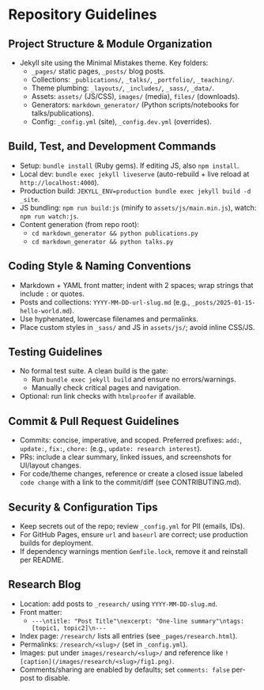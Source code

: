 # Repository Guidelines

## Project Structure & Module Organization
- Jekyll site using the Minimal Mistakes theme. Key folders:
  - `_pages/` static pages, `_posts/` blog posts.
  - Collections: `_publications/`, `_talks/`, `_portfolio/`, `_teaching/`.
  - Theme plumbing: `_layouts/`, `_includes/`, `_sass/`, `_data/`.
  - Assets: `assets/` (JS/CSS), `images/` (media), `files/` (downloads).
  - Generators: `markdown_generator/` (Python scripts/notebooks for talks/publications).
  - Config: `_config.yml` (site), `_config.dev.yml` (overrides).

## Build, Test, and Development Commands
- Setup: `bundle install` (Ruby gems). If editing JS, also `npm install`.
- Local dev: `bundle exec jekyll liveserve` (auto-rebuild + live reload at `http://localhost:4000`).
- Production build: `JEKYLL_ENV=production bundle exec jekyll build -d _site`.
- JS bundling: `npm run build:js` (minify to `assets/js/main.min.js`), watch: `npm run watch:js`.
- Content generation (from repo root):
  - `cd markdown_generator && python publications.py`
  - `cd markdown_generator && python talks.py`

## Coding Style & Naming Conventions
- Markdown + YAML front matter; indent with 2 spaces; wrap strings that include `:` or quotes.
- Posts and collections: `YYYY-MM-DD-url-slug.md` (e.g., `_posts/2025-01-15-hello-world.md`).
- Use hyphenated, lowercase filenames and permalinks.
- Place custom styles in `_sass/` and JS in `assets/js/`; avoid inline CSS/JS.

## Testing Guidelines
- No formal test suite. A clean build is the gate:
  - Run `bundle exec jekyll build` and ensure no errors/warnings.
  - Manually check critical pages and navigation.
- Optional: run link checks with `htmlproofer` if available.

## Commit & Pull Request Guidelines
- Commits: concise, imperative, and scoped. Preferred prefixes: `add:`, `update:`, `fix:`, `chore:` (e.g., `update: research interest`).
- PRs: include a clear summary, linked issues, and screenshots for UI/layout changes.
- For code/theme changes, reference or create a closed issue labeled `code change` with a link to the commit/diff (see CONTRIBUTING.md).

## Security & Configuration Tips
- Keep secrets out of the repo; review `_config.yml` for PII (emails, IDs).
- For GitHub Pages, ensure `url` and `baseurl` are correct; use production builds for deployment.
- If dependency warnings mention `Gemfile.lock`, remove it and reinstall per README.

## Research Blog
- Location: add posts to `_research/` using `YYYY-MM-DD-slug.md`.
- Front matter:
  - `---\ntitle: "Post Title"\nexcerpt: "One-line summary"\ntags: [topic1, topic2]\n---`
- Index page: `/research/` lists all entries (see `_pages/research.html`).
- Permalinks: `/research/<slug>/` (set in `_config.yml`).
- Images: put under `images/research/<slug>/` and reference like `![caption](/images/research/<slug>/fig1.png)`.
- Comments/sharing are enabled by defaults; set `comments: false` per-post to disable.
